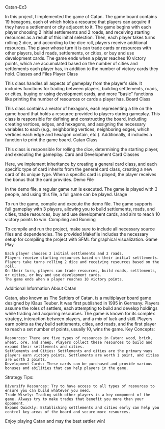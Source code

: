 Catan-Ex3

In this project, I implemented the game of Catan. The game board contains 19 hexagons, each of which holds a resource that players can acquire if they have a settlement or city adjacent to it. The game begins with each player choosing 2 initial settlements and 2 roads, and receiving starting resources as a result of this initial selection. Then, each player takes turns rolling 2 dice, and according to the dice roll, players receive additional resources. The player whose turn it is can trade cards or resources with other players, build roads, settlements, or cities, or buy and use development cards. The game ends when a player reaches 10 victory points, which are accumulated based on the number of cities and settlements each player has, in addition to the number of victory cards they hold.
Classes and Files
Player Class

This class handles all aspects of gameplay from the player's side. It includes functions for trading between players, building settlements, roads, or cities, buying or using development cards, and more "basic" functions like printing the number of resources or cards a player has.
Board Class

This class contains a vector of hexagons, each representing a tile on the game board that holds a resource provided to players during gameplay. This class is responsible for defining and constructing the board, including creating vertices, edges, and hexagons, and assigning the necessary variables to each (e.g., neighboring vertices, neighboring edges, which vertices each edge and hexagon contain, etc.). Additionally, it includes a function to print the game board.
Catan Class

This class is responsible for rolling the dice, determining the starting player, and executing the gameplay.
Card and Development Card Classes

Here, we implement inheritance by creating a general card class, and each specific type of card inherits from the general card class, creating a new card of its unique type. When a specific card is played, the player receives the bonus that the card provides.
Demo File

In the demo file, a regular game run is executed. The game is played with 3 people, and using this file, a full game can be played.
Usage

To run the game, compile and execute the demo file. The game supports full gameplay with 3 players, allowing you to build settlements, roads, and cities, trade resources, buy and use development cards, and aim to reach 10 victory points to win.
Compiling and Running

To compile and run the project, make sure to include all necessary source files and dependencies. The provided Makefile includes the necessary setup for compiling the project with SFML for graphical visualization.
Game Play

    Each player chooses 2 initial settlements and 2 roads.
    Players receive starting resources based on their initial settlements.
    Players take turns rolling 2 dice and receiving resources based on the roll.
    On their turn, players can trade resources, build roads, settlements, or cities, or buy and use development cards.
    The game ends when a player reaches 10 victory points.

Additional Information About Catan

Catan, also known as The Settlers of Catan, is a multiplayer board game designed by Klaus Teuber. It was first published in 1995 in Germany. Players assume the roles of settlers, each attempting to build and develop holdings while trading and acquiring resources. The game is known for its complex strategy, interaction between players, and a mix of luck and skill. Players earn points as they build settlements, cities, and roads, and the first player to reach a set number of points, usually 10, wins the game.
Key Concepts:

    Resources: There are five types of resources in Catan: wood, brick, wheat, ore, and sheep. Players collect these resources to build and expand their settlements and cities.
    Settlements and Cities: Settlements and cities are the primary ways players earn victory points. Settlements are worth 1 point, and cities are worth 2 points.
    Development Cards: These cards can be purchased and provide various bonuses and abilities that can help players in the game.

Strategy Tips:

    Diversify Resources: Try to have access to all types of resources to ensure you can build whatever you need.
    Trade Wisely: Trading with other players is a key component of the game. Always try to make trades that benefit you more than your opponent.
    Expand Quickly: Establishing settlements and cities early can help you control key areas of the board and secure more resources.

Enjoy playing Catan and may the best settler win!
